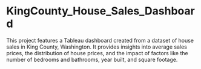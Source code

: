 # KingCounty_House_Sales_Dashboard
This project features a Tableau dashboard created from a dataset of house sales in King County, Washington. It provides insights into average sales prices, the distribution of house prices, and the impact of factors like the number of bedrooms and bathrooms, year built, and square footage.
